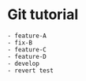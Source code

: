 # Git tutorial

    - feature-A
    - fix-B
    - feature-C
    - feature-D
    - develop
    - revert test
